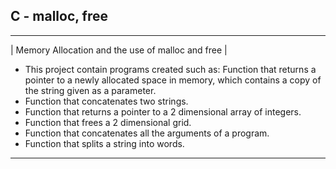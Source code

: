 ## C - malloc, free
***
| Memory Allocation and the use of malloc and free |

- This project contain programs created such as: Function that returns a pointer to a newly allocated space in memory, which contains a copy of the string given as a parameter.
- Function that concatenates two strings.
- Function that returns a pointer to a 2 dimensional array of integers.
- Function that frees a 2 dimensional grid.
- Function that concatenates all the arguments of a program.
- Function that splits a string into words.
---
